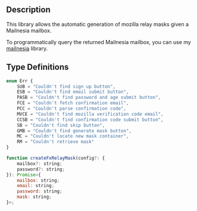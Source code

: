 ## Description

This library allows the automatic generation of mozilla relay masks given a Mailnesia mailbox.

To programmatically query the returned Mailnesia mailbox, you can use my [mailnesia](https://www.npmjs.com/package/mailnesia) library.

## Type Definitions

```javascript
enum Err {
    SUB = "Couldn't find sign up button",
    ESB = "Couldn't find email submit button",
    PASB = "Couldn't find password and age submit button",
    FCE = "Couldn't fetch confirmation email",
    PCC = "Couldn't parse confirmation code",
    MVCE = "Couldn't find mozilla verification code email",
    CCSB = "Couldn't find confirmation code submit button",
    SB = "Couldn't find skip button",
    GMB = "Couldn't find generate mask button",
    MC = "Couldn't locate new mask container",
    RM = "Couldn't retrieve mask"
}

function createFxRelayMask(config?: {
    mailbox?: string;
    password?: string;
}): Promise<{
    mailbox: string;
    email: string;
    password: string;
    mask: string;
}>;
```
